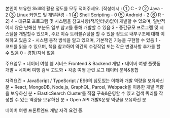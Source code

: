 

 본인이 보유한 Skill의 활용 정도를 모두 적어주세요.
[작성예시 : ① C - 2  ② Java - 2  ③ Linux 커맨드 및 개발환경 - 1  ④ Shell Scripting - 0  ⑤ Android - 2  ⑥ R - 2]
4 - 대규모 프로그램 및 시스템을 참고사항(책/인터넷)없이 개발할 수 있으며, 일반적이지 않은 난해한 부분도 일부 참고를 통해 개발할 수 있음 
3 - 중간규모 프로그램 및 시스템을 개발할수 있으며, 주요 이슈 트러블슈팅을 할 수 있을 정도로 내부구조에 대해 이해하고 있음
2 - 시스템 동작 방식을 알고 있으며, 기본적인 기능을 구현할 수 있음
1 - 코드를 읽을 수 있으며, 책을 참고하여 약간의 수정작업 또는 작은 변경사항 추가를 할 수 있음
0 - 경험/지식 없음

주요업무
• 네이버 여행 웹 서비스 Frontend & Backend 개발
• 네이버 여행 플랫폼 개발
• 네이버 여행 검색 고도화
• 각종 여행 관련 로그 데이터 분석&통합

자격요건
• JavaScript / TypeScript / ES6의 심도있는 이해와 개발 역량을 보유하신 분
• React, MongoDB, Node.js, GraphQL, Parcel, Webpack을 이용한 개발 역량을
  보유하신 분
• ElasticSearch Cluster를 직접 구축&운영할 수 있고 검색 쿼리를 작성할 수 있는
  역량을 보유하신 분
• Open API 개발&운영 역량을 보유하신 분

네이버 여행 프론트엔드 개발 자격 요건 중.